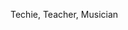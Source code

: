 Techie, Teacher, Musician
<!---
SSimonPhd/SSimonPhd is a ✨ special ✨ repository because its `README.md` (this file) appears on your GitHub profile.
You can click the Preview link to take a look at your changes.
--->
